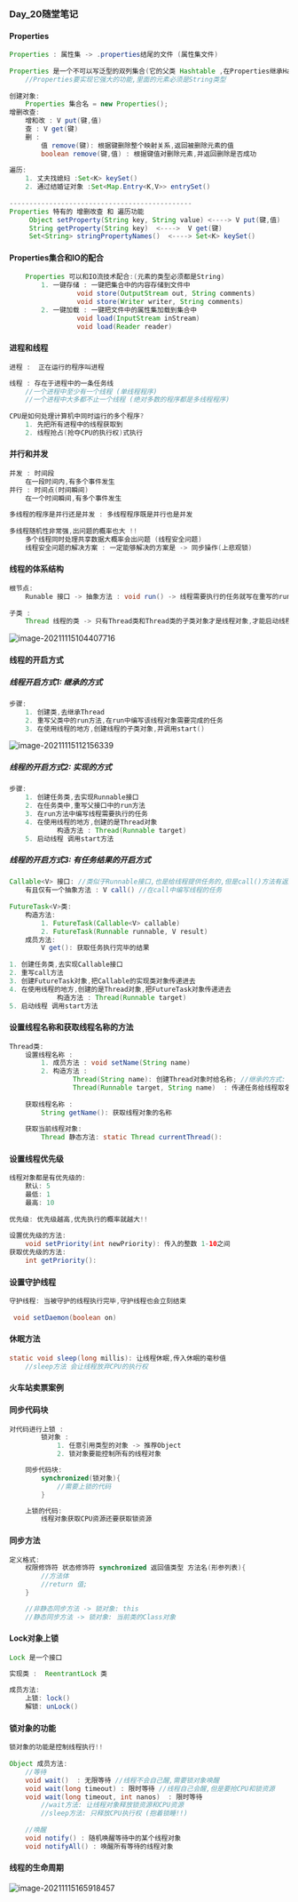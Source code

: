 ### Day_20随堂笔记

#### Properties

```java
Properties : 属性集 -> .properties结尾的文件 (属性集文件)
    
Properties 是一个不可以写泛型的双列集合(它的父类 Hashtable ,在Properties继承Hashtable时,把Hashtable的泛型写死了 <Object,Object>)
    //Properties要实现它强大的功能,里面的元素必须是String类型
    
创建对象:
	Properties 集合名 = new Properties();
增删改查:
	增和改 : V put(键,值)
    查 : V get(键)
    删 : 
		值 remove(键): 根据键删除整个映射关系,返回被删除元素的值
        boolean remove(键,值) : 根据键值对删除元素,并返回删除是否成功
            
遍历:
	1. 丈夫找媳妇 :Set<K> keySet()
    2. 通过结婚证对象 :Set<Map.Entry<K,V>> entrySet()   
        
----------------------------------------------
Properties 特有的 增删改查 和 遍历功能       
     Object setProperty(String key, String value) <----> V put(键,值)     
     String getProperty(String key)  <---->  V get(键) 
     Set<String> stringPropertyNames()  <----> Set<K> keySet()  
```

#### Properties集合和IO的配合

```java
    Properties 可以和IO流技术配合:(元素的类型必须都是String)
        1. 一键存储 : 一键把集合中的内容存储到文件中
                 void store(OutputStream out, String comments)
                 void store(Writer writer, String comments)
        2. 一键加载 : 一键把文件中的属性集加载到集合中
                 void load(InputStream inStream)
                 void load(Reader reader)
```

#### 进程和线程

```java
进程 :  正在运行的程序叫进程

线程 : 存在于进程中的一条任务线
    //一个进程中至少有一个线程 (单线程程序)
    //一个进程中大多都不止一个线程 (绝对多数的程序都是多线程程序)
    
CPU是如何处理计算机中同时运行的多个程序?
    1. 先把所有进程中的线程获取到
    2. 线程抢占(抢夺CPU的执行权)式执行
```

#### 并行和并发

```java
并发 : 时间段
    在一段时间内,有多个事件发生
并行 : 时间点(时间瞬间)    
    在一个时间瞬间,有多个事件发生
    
多线程的程序是并行还是并发 : 多线程程序既是并行也是并发    
    
多线程随机性非常强,出问题的概率也大 !!
    多个线程同时处理共享数据大概率会出问题 (线程安全问题)
    线程安全问题的解决方案 : 一定能够解决的方案是 -> 同步操作(上悲观锁)
```

#### 线程的体系结构

```java
根节点: 
	Runable 接口 -> 抽象方法 : void run() -> 线程需要执行的任务就写在重写的run方法中
        
子类 :
	Thread 线程的类 -> 只有Thread类和Thread类的子类对象才是线程对象,才能启动线程(start())
```

![image-20211115104407716](谈斌_Day_20随堂笔记.assets/image-20211115104407716.png)

#### 线程的开启方式

##### 线程开启方式1: 继承的方式

```java
步骤:
	1. 创建类,去继承Thread
    2. 重写父类中的run方法,在run中编写该线程对象需要完成的任务
    3. 在使用线程的地方,创建线程的子类对象,并调用start()    
```

![image-20211115112156339](谈斌_Day_20随堂笔记.assets/image-20211115112156339.png)

##### 线程的开启方式2: 实现的方式

```java
步骤:
	1. 创建任务类,去实现Runnable接口
    2. 在任务类中,重写父接口中的run方法
    3. 在run方法中编写线程需要执行的任务
    4. 在使用线程的地方,创建的是Thread对象
        	构造方法 : Thread(Runnable target)
    5. 启动线程 调用start方法            
```

##### 线程的开启方式3: 有任务结果的开启方式

```java
Callable<V> 接口: //类似于Runnable接口,也是给线程提供任务的,但是call()方法有返回值
	有且仅有一个抽象方法 : V call() //在call中编写线程的任务
        
FutureTask<V>类: 
	构造方法: 
		1. FutureTask(Callable<V> callable) 
        2. FutureTask(Runnable runnable, V result)     
	成员方法:
		V get(): 获取任务执行完毕的结果
            
1. 创建任务类,去实现Callable接口
2. 重写call方法
3. 创建FutureTask对象,把Callable的实现类对象传递进去
4. 在使用线程的地方,创建的是Thread对象,把FutureTask对象传递进去
        	构造方法 : Thread(Runnable target)  
5. 启动线程 调用start方法                
```

#### 设置线程名称和获取线程名称的方法

```java
Thread类:
	设置线程名称 :
		1. 成员方法 : void setName(String name)
        2. 构造方法 :
				Thread(String name): 创建Thread对象时给名称; //继承的方式: 在子类中也自动生成
                Thread(Runnable target, String name)  : 传递任务给线程取名字   //实现的方式
                    
    获取线程名称 : 
		String getName(): 获取线程对象的名称
            
	获取当前线程对象:
		Thread 静态方法: static Thread currentThread():        
```

#### 设置线程优先级

```java
线程对象都是有优先级的:
	默认: 5
    最低: 1
    最高: 10
       
优先级: 优先级越高,优先执行的概率就越大!!       
    
设置优先级的方法:
	void setPriority(int newPriority): 传入的整数 1-10之间
获取优先级的方法:
	int getPriority(): 
```

#### 设置守护线程

```java
守护线程: 当被守护的线程执行完毕,守护线程也会立刻结束
    
 void setDaemon(boolean on)      
```

#### 休眠方法

```java
static void sleep(long millis): 让线程休眠,传入休眠的毫秒值
    //sleep方法 会让线程放弃CPU的执行权
```

#### 火车站卖票案例

#### 同步代码块

```java
对代码进行上锁 :
        锁对象 :
            1. 任意引用类型的对象 -> 推荐Object
            2. 锁对象要能控制所有的线程对象

    同步代码块:
        synchronized(锁对象){
            //需要上锁的代码
        }

    上锁的代码:
        线程对象获取CPU资源还要获取锁资源
```

#### 同步方法

```java
定义格式:
	权限修饰符 状态修饰符 synchronized 返回值类型 方法名(形参列表){
        //方法体
        //return 值;
    }

    //非静态同步方法 -> 锁对象: this
    //静态同步方法 -> 锁对象: 当前类的Class对象
```

#### Lock对象上锁

```java
Lock 是一个接口

实现类 :  ReentrantLock 类
    
成员方法:
	上锁: lock()
    解锁: unLock()    
```

#### 锁对象的功能

```java
锁对象的功能是控制线程执行!!
    
Object 成员方法:
	//等待
	void wait()  : 无限等待 //线程不会自己醒,需要锁对象唤醒
    void wait(long timeout) : 限时等待 //线程自己会醒,但是要抢CPU和锁资源
    void wait(long timeout, int nanos)  : 限时等待 
    	//wait方法: 让线程对象释放锁资源和CPU资源
        //sleep方法: 只释放CPU执行权 (抱着锁睡!!)
        
    //唤醒
    void notify() : 随机唤醒等待中的某个线程对象  
    void notifyAll() : 唤醒所有等待的线程对象    
```

#### 线程的生命周期

![image-20211115165918457](谈斌_Day_20随堂笔记.assets/image-20211115165918457.png)

